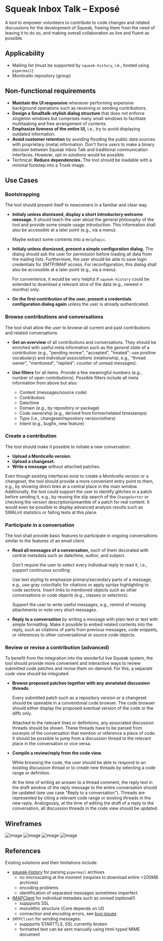 # Squeak Inbox Talk – Exposé

A tool to empower volunteers to contribute to code changes and related discussions for the development of Squeak, freeing them from the need of leaving it to do so, and making overall collaboration as live and fluent as possible.

## Applicability

- Mailing list (must be supported by `squeak-history`, i.e., hosted using `pipermail`)
- Monticello repository (group)

## Non-functional requirements

- **Maintain the UI responsive** whenever performing expensive background operations such as receiving or sending contributions.
- **Design a Smalltalk-stylish dialog structure** that does not enforce singleton windows but comprises many small windows to facilitate multitasking and free arrangement of contents.
- **Emphasize liveness of the entire UI,** i.e., try to avoid displaying outdated information.
- **Avoid customer retention** by avoiding flooding the public data sources with proprietary (meta) information.
  Don't force users to make a binary decision between Squeak Inbox Talk and traditional communication interfaces.
  However, opt-in solutions would be possible.
- Technical: **Reduce dependencies.**
  The tool should be loadable with a minimal footstep into a Trunk image.

## Use Cases

### Bootstrapping

The tool should present itself to newcomers in a familiar and clear way.

- **Initialy unless dismissed, display a short introductory welcome message.**
  It should teach the user about the general philosophy of the tool and provide some simple usage introduction.
  This information shall also be accessible at a later point (e.g., via a menu).

  Maybe extract some contents into a `HelpTopic`.

- **Initialy unless dismissed, present a simple configuration dialog.**
  The dialog should ask the user for permission before loading all data from the mailing lists.
  Furthermore, the user should be able to save login credentials for SMTP/IMAP access.
  For reconfiguration, this dialog shall also be accessible at a later point (e.g., via a menu).

  For convenience, it would be very helpful if `squeak-history` could be extended to download a relevant slice of the data (e.g., newest *n* months) only.

- **On the first contribution of the user, present a credentials configuration dialog again** unless the user is already authenticated.

### Browse contributions and conversations

The tool shall allow the user to browse all current and past contributions and related conversations.

- **Get an overview** of all contributions and conversations.
  They should be enriched with useful meta information such as the *general state* of a contribution (e.g., "pending review", "accepted", "treated"; use positive vocabulary) and *individual associations* (relationship, e.g., "thread owner", "mentioned", "replied"; counter of unread messages).

- **Use filters** for all items.
  Provide a few meaningful numbers (e.g., number of open contributions).
  Possible filters include all meta information from above but also:

  * Content (messages/source code)
  * Contributors
  * Date/time
  * Domain (e.g., by repository or package)
  * Code ownership (e.g., derived from former/related timestamps)
  * Type (i.e., changeset/repository version/others)
  * Intent (e.g., bugfix, new feature)

### Create a contribution

The tool should make it possible to initiate a new conversation.

- **Upload a Monticello version.**
- **Upload a changeset.**
- **Write a message** without attached patches.

Even though existing interfaces exist to create a Monticello version or a changeset, the tool should provide a more convenient entry point to them, e.g., by showing direct links at a central place in the main window.
Additionally, the tool could support the user to identify glitches in a patch before sending it, e.g., by reusing the slip search of the `ChangeSorter` or checking the version description/preamble of a patch for real content.
It would even be possible to display advanced analysis results such as SWALint statistics or failing tests at this place.

### Participate in a conversation

The tool shall provide basic features to participate in ongoing conversations similar to the features of an email client.

- **Read all messages of a conversation,** each of them decorated with central metadata such as date/time, author, and subject.

  Don't require the user to select every individual reply to read it, i.e., support continuous scrolling.

  Use text styling to emphasize primary/secondary parts of a message, e.g., use gray color/italic for citations or apply syntax highlighting to code sections.
  Insert links to mentioned objects such as other conversations or code objects (e.g., classes or selectors).

  Support the user to write useful messages, e.g., remind of missing attachments or note very short messages.

- **Reply to a conversation** by writing a message with plain text or text with simple formatting.
  Make it possible to embed related contents into the reply, such as citations of parts from previous messages, code snippets, or references to other conversational or source code objects.

### Review or revise a contribution (advanced)

To benefit from the integration into the wonderful live Squeak system, the tool should provide more convenient and interactive ways to review submitted code patches and revise them on-demand.
For this, a separate *code view* should be integrated.

- **Browse proposed patches together with any annotated discussion threads.**

  Every submitted patch such as a repository version or a changeset should be openable in a conventional code browser.
  The code browser should either display the proposed eventual version of the code or the diffs only.

  Attached to the relevant lines or definitions, any associated discussion threads should be shown.
  These threads have to be parsed from excerpts of the conversation that mention or reference a piece of code.
  It should be possible to jump from a discussion thread to the relevant place in the conversation or vice versa.

- **Compile a review/reply from the code view.**

  While browsing the code, the user should be able to respond to an existing discussion thread or to create new threads by selecting a code range or definition.

  At the time of writing an answer to a thread comment, the reply text in the draft window of the reply message to the entire conversation should be updated (see use case "Reply to a conversation").
  Threads are represented by citing a relevant code range or existing threads in the new reply.
  Analogously, at the time of editing the draft of a reply to the conversation, all discussion threads in the code view should be updated.

## Wireframes

![image](https://user-images.githubusercontent.com/38782922/117220815-48d7b680-ae08-11eb-8445-60b06614ba35.png)
![image](https://user-images.githubusercontent.com/38782922/117220826-51c88800-ae08-11eb-9eeb-92ea4b0a94ef.png)
![image](https://user-images.githubusercontent.com/38782922/117220836-555c0f00-ae08-11eb-8dc1-8daa5e56f4e9.png)
![image](https://user-images.githubusercontent.com/38782922/117220849-58ef9600-ae08-11eb-8c68-f1af2ed009ac.png)

## References

Existing solutions and their limitations include:

- [squeak-history](https://github.com/hpi-swa/squeak-history) for parsing `pipermail` archives
  * no microscaling at the moment (requires to download entire >200MB archives)
  * encoding problems
  * identification of separated messages sometimes imperfect
- [IMAPClient](https://github.com/hpi-swa-teaching/IMAPClient) for individual metadata such as unread (optional!)
  * suppports SSL
  * monolithic structure (Core depends on UI)
  * connection and encoding errors, see [bug issues](https://github.com/hpi-swa-teaching/IMAPClient/issues?q=is%3Aissue+is%3Aopen+label%3Abug)
- `SMTPClient` for sending messages:
  * suppports STARTTLS, SSL currently broken
  * formatted text can be sent manually using html-typed MIME document
